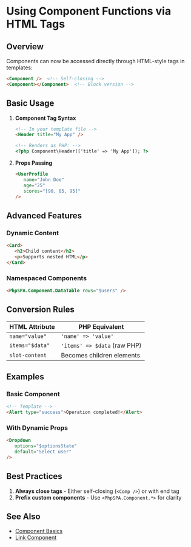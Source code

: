 # Using Component Functions via HTML Tags

## Overview

Components can now be accessed directly through HTML-style tags in templates:

```html
<Component />  <!-- Self-closing -->
<Component></Component>  <!-- Block version -->
```

## Basic Usage

1. **Component Tag Syntax**

   ```html
   <!-- In your template file -->
   <Header title="My App" />
   
   <!-- Renders as PHP: -->
   <?php Component\Header(['title' => 'My App']); ?>
   ```

2. **Props Passing**

   ```html
   <UserProfile 
      name="John Doe"
      age="25"
      scores="[90, 85, 95]"
   />
   ```

## Advanced Features

### Dynamic Content

```html
<Card>
   <h2>Child content</h2>
   <p>Supports nested HTML</p>
</Card>
```

### Namespaced Components

```html
<PhpSPA.Component.DataTable rows="$users" />
```

## Conversion Rules

| HTML Attribute  | PHP Equivalent               |
| --------------- | ---------------------------- |
| `name="value"`  | `'name' => 'value'`          |
| `items="$data"` | `'items' => $data` (raw PHP) |
| `slot-content`  | Becomes children elements    |

## Examples

### Basic Component

```html
<!-- Template -->
<Alert type="success">Operation completed!</Alert>
```

### With Dynamic Props

```html
<Dropdown 
   options="$optionsState"
   default="Select user"
/>
```

## Best Practices

1. **Always close tags** - Either self-closing (`<Comp />`) or with end tag
2. **Prefix custom components** - Use `<PhpSPA.Component.*>` for clarity

## See Also

- [Component Basics](./4-component-basics.md)
- [Link Component](./5-link-component.md)
